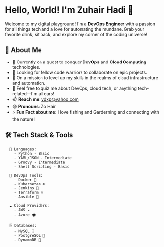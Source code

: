 # Hello, World! I'm Zuhair Hadi 👾

Welcome to my digital playground! I'm a **DevOps Engineer** with a passion for all things tech and a love for automating the mundane. Grab your favorite drink, sit back, and explore my corner of the coding universe!

## 🚀 About Me

- 🌱 Currently on a quest to conquer **DevOps** and **Cloud Computing** technologies.
- 👯 Looking for fellow code warriors to collaborate on epic projects.
- 🤔 On a mission to level up my skills in the realms of cloud infrastructure and automation.
- 💬 Feel free to quiz me about DevOps, cloud tech, or anything tech-related—I'm all ears!
- 📫 **Reach me**: [vdxp@yahoo.com](mailto:vdxp@yahoo.com)
- 😄 **Pronouns**: Zo Hair
- ⚡ **Fun Fact about me**: I love fishing and Garderning and connecting with the nature! 

## 🛠️ Tech Stack & Tools

```plaintext
  🐍 Languages:
    - Python - Basic
    - YAML/JSON - Intermediate
    - Groovy - Intermediate
    - Shell Scripting - Basic

  🚀 DevOps Tools:
    - Docker 🐳
    - Kubernetes ☸️
    - Jenkins 🔧
    - Terraform 🔥
    - Ansible 📜

  ☁️ Cloud Providers:
    - AWS ☁️
    - Azure 🌩️
   
  🗄️ Databases:
    - MySQL 🐬
    - PostgreSQL 🐘
    - DynamoDB 🍃
